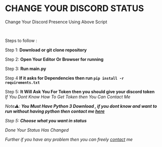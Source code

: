 # CHANGE YOUR DISCORD STATUS 

<p>Change Your Discord Presence Using Above Script</p>  

<br />
 
Steps to follow : 

Step 1: **Download or git clone repository**



Step 2: **Open Your Editor Or Browser for running**



Step 3: **Run main.py**



Step 4 **If it asks for Dependencies then run `pip install -r requirements.txt`** 

Step 5: **It Will Ask You For Token then you should give your discord token**
<i>If You Dont Know How To Get Token then You Can Contact Me<i>

Note⚠️: <strong> You Must Have Python 3 Download , if you dont know and want to run without having python then contact me [here](https://alphaoxyop.wordpress.com/contact) </strong>



Step 5: **Choose what you want in status**
  
Done Your Status Has Changed


Further if you have any problem then you can freely [contact](https://alphaoxyop.wordpress.com/contact) me




